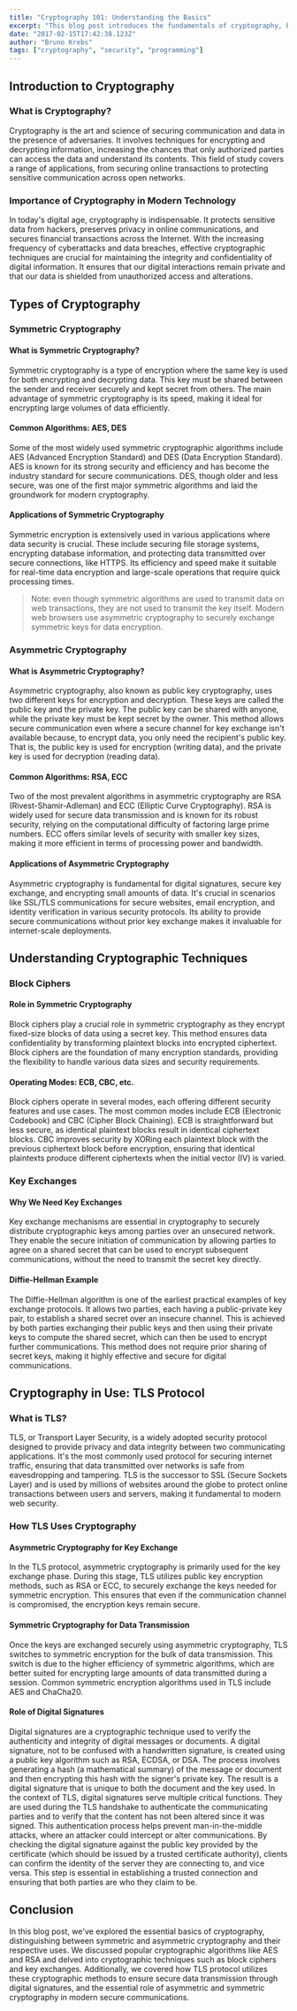 ```yaml
---
title: "Cryptography 101: Understanding the Basics"
excerpt: "This blog post introduces the fundamentals of cryptography, breaking down its two primary forms: symmetric and asymmetric. We explain how each type secures data, highlight key algorithms like AES, RSA, and ECC, and demonstrate their applications in real-world security protocols such as TLS. The post also covers cryptographic techniques including block ciphers and key exchanges, with a focus on the Diffie-Hellman example for establishing secure communications."
date: "2017-02-15T17:42:38.123Z"
author: "Bruno Krebs"
tags: ["cryptography", "security", "programming"]
---
```


## Introduction to Cryptography
### What is Cryptography?
Cryptography is the art and science of securing communication and data in the presence of adversaries. It involves techniques for encrypting and decrypting information, increasing the chances that only authorized parties can access the data and understand its contents. This field of study covers a range of applications, from securing online transactions to protecting sensitive communication across open networks.
### Importance of Cryptography in Modern Technology
In today's digital age, cryptography is indispensable. It protects sensitive data from hackers, preserves privacy in online communications, and secures financial transactions across the Internet. With the increasing frequency of cyberattacks and data breaches, effective cryptographic techniques are crucial for maintaining the integrity and confidentiality of digital information. It ensures that our digital interactions remain private and that our data is shielded from unauthorized access and alterations.


## Types of Cryptography
### Symmetric Cryptography
#### What is Symmetric Cryptography?
Symmetric cryptography is a type of encryption where the same key is used for both encrypting and decrypting data. This key must be shared between the sender and receiver securely and kept secret from others. The main advantage of symmetric cryptography is its speed, making it ideal for encrypting large volumes of data efficiently.
#### Common Algorithms: AES, DES
Some of the most widely used symmetric cryptographic algorithms include AES (Advanced Encryption Standard) and DES (Data Encryption Standard). AES is known for its strong security and efficiency and has become the industry standard for secure communications. DES, though older and less secure, was one of the first major symmetric algorithms and laid the groundwork for modern cryptography.
#### Applications of Symmetric Cryptography
Symmetric encryption is extensively used in various applications where data security is crucial. These include securing file storage systems, encrypting database information, and protecting data transmitted over secure connections, like HTTPS. Its efficiency and speed make it suitable for real-time data encryption and large-scale operations that require quick processing times.

> Note: even though symmetric algorithms are used to transmit data on web transactions, they are not used to transmit the key itself. Modern web browsers use asymmetric cryptography to securely exchange symmetric keys for data encryption.

### Asymmetric Cryptography
#### What is Asymmetric Cryptography?
Asymmetric cryptography, also known as public key cryptography, uses two different keys for encryption and decryption. These keys are called the public key and the private key. The public key can be shared with anyone, while the private key must be kept secret by the owner. This method allows secure communication even where a secure channel for key exchange isn't available because, to encrypt data, you only need the recipient's public key. That is, the public key is used for encryption (writing data), and the private key is used for decryption (reading data).
#### Common Algorithms: RSA, ECC
Two of the most prevalent algorithms in asymmetric cryptography are RSA (Rivest-Shamir-Adleman) and ECC (Elliptic Curve Cryptography). RSA is widely used for secure data transmission and is known for its robust security, relying on the computational difficulty of factoring large prime numbers. ECC offers similar levels of security with smaller key sizes, making it more efficient in terms of processing power and bandwidth.
#### Applications of Asymmetric Cryptography
Asymmetric cryptography is fundamental for digital signatures, secure key exchange, and encrypting small amounts of data. It's crucial in scenarios like SSL/TLS communications for secure websites, email encryption, and identity verification in various security protocols. Its ability to provide secure communications without prior key exchange makes it invaluable for internet-scale deployments.

## Understanding Cryptographic Techniques
### Block Ciphers
#### Role in Symmetric Cryptography
Block ciphers play a crucial role in symmetric cryptography as they encrypt fixed-size blocks of data using a secret key. This method ensures data confidentiality by transforming plaintext blocks into encrypted ciphertext. Block ciphers are the foundation of many encryption standards, providing the flexibility to handle various data sizes and security requirements.
#### Operating Modes: ECB, CBC, etc.
Block ciphers operate in several modes, each offering different security features and use cases. The most common modes include ECB (Electronic Codebook) and CBC (Cipher Block Chaining). ECB is straightforward but less secure, as identical plaintext blocks result in identical ciphertext blocks. CBC improves security by XORing each plaintext block with the previous ciphertext block before encryption, ensuring that identical plaintexts produce different ciphertexts when the initial vector (IV) is varied.
### Key Exchanges
#### Why We Need Key Exchanges
Key exchange mechanisms are essential in cryptography to securely distribute cryptographic keys among parties over an unsecured network. They enable the secure initiation of communication by allowing parties to agree on a shared secret that can be used to encrypt subsequent communications, without the need to transmit the secret key directly.
#### Diffie-Hellman Example
The Diffie-Hellman algorithm is one of the earliest practical examples of key exchange protocols. It allows two parties, each having a public-private key pair, to establish a shared secret over an insecure channel. This is achieved by both parties exchanging their public keys and then using their private keys to compute the shared secret, which can then be used to encrypt further communications. This method does not require prior sharing of secret keys, making it highly effective and secure for digital communications.

## Cryptography in Use: TLS Protocol
### What is TLS?
TLS, or Transport Layer Security, is a widely adopted security protocol designed to provide privacy and data integrity between two communicating applications. It's the most commonly used protocol for securing internet traffic, ensuring that data transmitted over networks is safe from eavesdropping and tampering. TLS is the successor to SSL (Secure Sockets Layer) and is used by millions of websites around the globe to protect online transactions between users and servers, making it fundamental to modern web security.
### How TLS Uses Cryptography
#### Asymmetric Cryptography for Key Exchange
In the TLS protocol, asymmetric cryptography is primarily used for the key exchange phase. During this stage, TLS utilizes public key encryption methods, such as RSA or ECC, to securely exchange the keys needed for symmetric encryption. This ensures that even if the communication channel is compromised, the encryption keys remain secure.
#### Symmetric Cryptography for Data Transmission
Once the keys are exchanged securely using asymmetric cryptography, TLS switches to symmetric encryption for the bulk of data transmission. This switch is due to the higher efficiency of symmetric algorithms, which are better suited for encrypting large amounts of data transmitted during a session. Common symmetric encryption algorithms used in TLS include AES and ChaCha20.
#### Role of Digital Signatures
Digital signatures are a cryptographic technique used to verify the authenticity and integrity of digital messages or documents. A digital signature, not to be confused with a handwritten signature, is created using a public key algorithm such as RSA, ECDSA, or DSA. The process involves generating a hash (a mathematical summary) of the message or document and then encrypting this hash with the signer's private key. The result is a digital signature that is unique to both the document and the key used.
In the context of TLS, digital signatures serve multiple critical functions. They are used during the TLS handshake to authenticate the communicating parties and to verify that the content has not been altered since it was signed. This authentication process helps prevent man-in-the-middle attacks, where an attacker could intercept or alter communications. By checking the digital signature against the public key provided by the certificate (which should be issued by a trusted certificate authority), clients can confirm the identity of the server they are connecting to, and vice versa. This step is essential in establishing a trusted connection and ensuring that both parties are who they claim to be.

## Conclusion
In this blog post, we've explored the essential basics of cryptography, distinguishing between symmetric and asymmetric cryptography and their respective uses. We discussed popular cryptographic algorithms like AES and RSA and delved into cryptographic techniques such as block ciphers and key exchanges. Additionally, we covered how TLS protocol utilizes these cryptographic methods to ensure secure data transmission through digital signatures, and the essential role of asymmetric and symmetric cryptography in modern secure communications.
